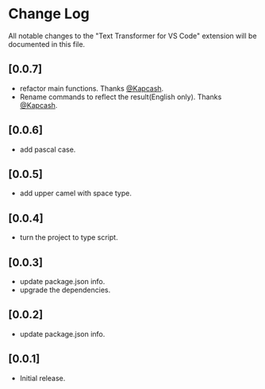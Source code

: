 # Change Log
All notable changes to the "Text Transformer for VS Code" extension will be documented in this file.

## [0.0.7]
- refactor main functions. Thanks [@Kapcash](https://github.com/Kapcash).
- Rename commands to reflect the result(English only). Thanks [@Kapcash](https://github.com/Kapcash).

## [0.0.6]
- add pascal case.

## [0.0.5]
- add upper camel with space type.

## [0.0.4]
- turn the project to type script.

## [0.0.3]
- update package.json info.
- upgrade the dependencies.

## [0.0.2]
- update package.json info.

## [0.0.1]
- Initial release.

